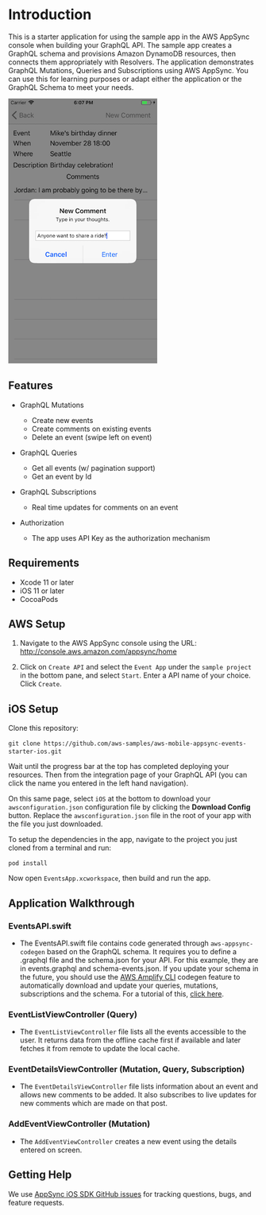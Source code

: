 # Introduction

This is a starter application for using the sample app in the AWS AppSync console when building your GraphQL API. The sample app creates a GraphQL schema and provisions Amazon DynamoDB resources, then connects them appropriately with Resolvers. The application demonstrates GraphQL Mutations, Queries and Subscriptions using AWS AppSync. You can use this for learning purposes or adapt either the application or the GraphQL Schema to meet your needs.

![EventDetails](Media/EventDetails.png)

## Features

- GraphQL Mutations
  - Create new events
  - Create comments on existing events
  - Delete an event (swipe left on event)

- GraphQL Queries
  - Get all events (w/ pagination support)
  - Get an event by Id

- GraphQL Subscriptions
  - Real time updates for comments on an event

- Authorization
  - The app uses API Key as the authorization mechanism

## Requirements

* Xcode 11 or later
* iOS 11 or later
* CocoaPods

## AWS Setup

1. Navigate to the AWS AppSync console using the URL: http://console.aws.amazon.com/appsync/home

2. Click on `Create API` and select the `Event App` under the `sample project` in the bottom pane, and select `Start`. Enter a API name of your choice. Click `Create`.

## iOS Setup

Clone this repository:

```
git clone https://github.com/aws-samples/aws-mobile-appsync-events-starter-ios.git
```

Wait until the progress bar at the top has completed deploying your resources. Then from the integration page of your GraphQL API (you can click the name you entered in the left hand navigation). 

On this same page, select `iOS` at the bottom to download your `awsconfiguration.json` configuration file by clicking the **Download Config** button. Replace the `awsconfiguration.json` file in the root of your app with the file you just downloaded.

To setup the dependencies in the app, navigate to the project you just cloned from a terminal and run: 

```
pod install
```

Now open `EventsApp.xcworkspace`, then build and run the app.

## Application Walkthrough

### EventsAPI.swift

- The EventsAPI.swift file contains code generated through `aws-appsync-codegen` based on the GraphQL schema. It requires you to define a .graphql file and the schema.json for your API. For this example, they are in events.graphql and schema-events.json. If you update your schema in the future, you should use the [AWS Amplify CLI](https://aws-amplify.github.io/) codegen feature to automatically download and update your queries, mutations, subscriptions and the schema. For a tutorial of this, [click here](https://github.com/aws-amplify/amplify-cli/blob/master/native_guide.md).

### EventListViewController (Query)

- The `EventListViewController` file lists all the events accessible to the user. It returns data from the offline cache first if available and later fetches it from remote to update the local cache.

### EventDetailsViewController (Mutation, Query, Subscription)

- The `EventDetailsViewController` file lists information about an event and allows new comments to be added. It also subscribes to live updates for new comments which are made on that post.

### AddEventViewController (Mutation)

- The `AddEventViewController` creates a new event using the details entered on screen. 

## Getting Help

We use [AppSync iOS SDK GitHub issues](https://github.com/awslabs/aws-mobile-appsync-sdk-ios/issues) for tracking questions, bugs, and feature requests.
